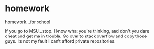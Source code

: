 # homework
homework...for school

If you go to MSU...stop. I know what you're thinking, and don't you dare cheat and get me in trouble. Go over to stack overflow and copy those guys. Its not my fault I can't afford private repositories.